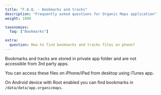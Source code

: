 ```yaml
---
title: "F.A.Q. - Bookmarks and tracks"
description: "Frequently asked questions for Organic Maps application"
weight: 1000

taxonomies:
  faq: ["Bookmarks"]

extra:
  question: How to find bookmarks and tracks files on phone?
---
```


Bookmarks and tracks are stored in private app folder and are not accessible from 3rd party apps.

You can access these files on iPhone/iPad from desktop using iTunes app.

On Android device with Root enabled you can find bookmarks in `/data/data/app.organicmaps`.
